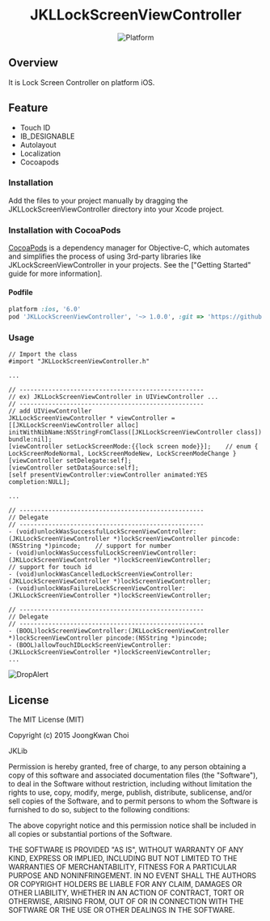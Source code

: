 <h1 align="center">JKLLockScreenViewController</h1>

<p align="center">
<img src="https://img.shields.io/cocoapods/p/DeepLinkSDK.svg?style=flat" alt="Platform" /></a>
</p>

Overview
-------------
It is Lock Screen Controller on platform iOS.

Feature
-------------
- Touch ID
- IB_DESIGNABLE
- Autolayout
- Localization
- Cocoapods


### Installation
Add the files to your project manually by dragging the JKLLockScreenViewController directory into your Xcode project.


### Installation with CocoaPods

[CocoaPods](http://cocoapods.org) is a dependency manager for Objective-C, which automates and simplifies the process of using 3rd-party libraries like JKLockScreenViewController in your projects. See the ["Getting Started" guide for more information].


#### Podfile

```ruby
platform :ios, '6.0'
pod 'JKLLockScreenViewController', '~> 1.0.0', :git => 'https://github.com/tiny2n/JKLLockScreenViewController.git'
```


### Usage

```
// Import the class
#import "JKLLockScreenViewController.h"

...

// ---------------------------------------------------
// ex) JKLLockScreenViewController in UIViewController ...
// ---------------------------------------------------
// add UIViewController
JKLLockScreenViewController * viewController = [[JKLLockScreenViewController alloc] initWithNibName:NSStringFromClass([JKLLockScreenViewController class]) bundle:nil];
[viewController setLockScreenMode:{{lock screen mode}}];    // enum { LockScreenModeNormal, LockScreenModeNew, LockScreenModeChange }
[viewController setDelegate:self];
[viewController setDataSource:self];
[self presentViewController:viewController animated:YES completion:NULL];
    
...

// ---------------------------------------------------
// Delegate
// ---------------------------------------------------
- (void)unlockWasSuccessfulLockScreenViewController:(JKLLockScreenViewController *)lockScreenViewController pincode:(NSString *)pincode;    // support for number
- (void)unlockWasSuccessfulLockScreenViewController:(JKLLockScreenViewController *)lockScreenViewController;                                // support for touch id
- (void)unlockWasCancelledLockScreenViewController:(JKLLockScreenViewController *)lockScreenViewController;
- (void)unlockWasFailureLockScreenViewController:(JKLLockScreenViewController *)lockScreenViewController;

// ---------------------------------------------------
// Delegate
// ---------------------------------------------------
- (BOOL)lockScreenViewController:(JKLLockScreenViewController *)lockScreenViewController pincode:(NSString *)pincode;
- (BOOL)allowTouchIDLockScreenViewController:(JKLLockScreenViewController *)lockScreenViewController;
...

```

![DropAlert](https://github.com/tiny2n/JKLLockScreenViewController/blob/master/Screenshot.png)


License
-------------------------------------------------------
The MIT License (MIT)

Copyright (c) 2015 JoongKwan Choi

JKLib

Permission is hereby granted, free of charge, to any person obtaining a copy
of this software and associated documentation files (the "Software"), to deal
in the Software without restriction, including without limitation the rights
to use, copy, modify, merge, publish, distribute, sublicense, and/or sell
copies of the Software, and to permit persons to whom the Software is
furnished to do so, subject to the following conditions:

The above copyright notice and this permission notice shall be included in all
copies or substantial portions of the Software.

THE SOFTWARE IS PROVIDED "AS IS", WITHOUT WARRANTY OF ANY KIND, EXPRESS OR
IMPLIED, INCLUDING BUT NOT LIMITED TO THE WARRANTIES OF MERCHANTABILITY,
FITNESS FOR A PARTICULAR PURPOSE AND NONINFRINGEMENT. IN NO EVENT SHALL THE
AUTHORS OR COPYRIGHT HOLDERS BE LIABLE FOR ANY CLAIM, DAMAGES OR OTHER
LIABILITY, WHETHER IN AN ACTION OF CONTRACT, TORT OR OTHERWISE, ARISING FROM,
OUT OF OR IN CONNECTION WITH THE SOFTWARE OR THE USE OR OTHER DEALINGS IN THE
SOFTWARE.

